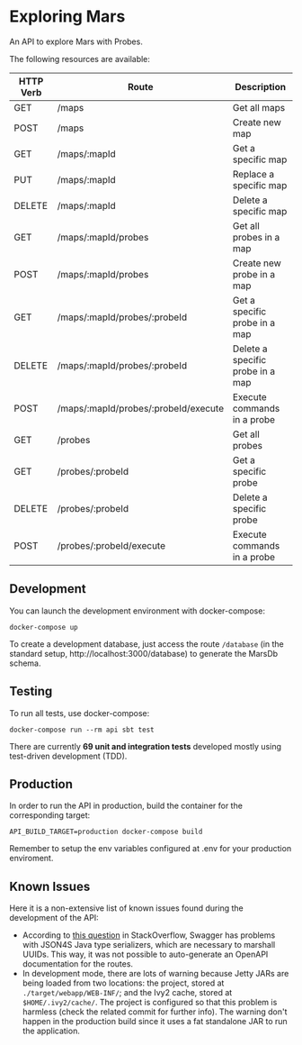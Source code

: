 # Exploring Mars

An API to explore Mars with Probes.

The following resources are available:

| HTTP Verb | Route                                | Description                      |
|-----------|--------------------------------------|----------------------------------|
| GET       | /maps                                | Get all maps                     |
| POST      | /maps                                | Create new map                   |
| GET       | /maps/:mapId                         | Get a specific map               |
| PUT       | /maps/:mapId                         | Replace a specific map           |
| DELETE    | /maps/:mapId                         | Delete a specific map            |
| GET       | /maps/:mapId/probes                  | Get all probes in a map          |
| POST      | /maps/:mapId/probes                  | Create new probe in a map        |
| GET       | /maps/:mapId/probes/:probeId         | Get a specific probe in a map    |
| DELETE    | /maps/:mapId/probes/:probeId         | Delete a specific probe in a map |
| POST      | /maps/:mapId/probes/:probeId/execute | Execute commands in a probe      |
| GET       | /probes                              | Get all probes                   |
| GET       | /probes/:probeId                     | Get a specific probe             |
| DELETE    | /probes/:probeId                     | Delete a specific probe          |
| POST      | /probes/:probeId/execute             | Execute commands in a probe      |

## Development

You can launch the development environment with docker-compose:
```
docker-compose up
```
To create a development database, just access the route `/database`
(in the standard setup, http://localhost:3000/database) to generate
the MarsDb schema.

## Testing

To run all tests, use docker-compose:
```
docker-compose run --rm api sbt test
```
There are currently **69 unit and integration tests** developed
mostly using test-driven development (TDD).

## Production

In order to run the API in production, build the container
for the corresponding target:
```
API_BUILD_TARGET=production docker-compose build
```
Remember to setup the env variables configured at .env
for your production enviroment.

## Known Issues

Here it is a non-extensive list of known issues found during
the development of the API:
- According to [this question][1] in StackOverflow, Swagger has
  problems with JSON4S Java type serializers, which are necessary
  to marshall UUIDs. This way, it was not possible to auto-generate
  an OpenAPI documentation for the routes.
- In development mode, there are lots of warning because Jetty
  JARs are being loaded from two locations: the project, stored
  at `./target/webapp/WEB-INF/`; and the Ivy2 cache, stored at
  `$HOME/.ivy2/cache/`. The project is configured so that this
  problem is harmless (check the related commit for further
  info). The warning don't happen in the production build
  since it uses a fat standalone JAR to run the application.

[1]: https://stackoverflow.com/questions/55682712
